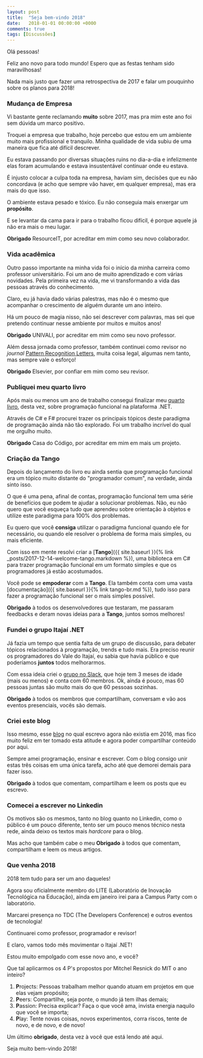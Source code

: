 ```yaml
---
layout: post
title:  "Seja bem-vindo 2018"
date:   2018-01-01 00:00:00 +0000
comments: true
tags: [Discussões]
---
```


Olá pessoas!

Feliz ano novo para todo mundo! Espero que as festas tenham sido maravilhosas!

Nada mais justo que fazer uma retrospectiva de 2017 e falar um pouquinho sobre os planos para 2018!

<!--more-->

### Mudança de Empresa

Vi bastante gente reclamando **muito** sobre 2017, mas pra mim este ano foi sem dúvida um marco positivo.

Troquei a empresa que trabalho, hoje percebo que estou em um ambiente muito mais profissional e tranquilo. Minha qualidade de vida subiu de uma maneira que fica até difícil descrever.

Eu estava passando por diversas situações ruins no dia-a-dia e infelizmente elas foram acumulando e estava insustentável continuar onde eu estava.

É injusto colocar a culpa toda na empresa, haviam sim, decisões que eu não concordava (e acho que sempre vão haver, em qualquer empresa), mas era mais do que isso. 

O ambiente estava pesado e tóxico. Eu não conseguia mais enxergar um **propósito**.

E se levantar da cama para ir para o trabalho ficou difícil, é porque aquele já não era mais o meu lugar.

**Obrigado** ResourceIT, por acreditar em mim como seu novo colaborador.

### Vida acadêmica

Outro passo importante na minha vida foi o início da minha carreira como professor universitário. Foi um ano de muito aprendizado e com várias novidades. Pela primeira vez na vida, me vi transformando a vida das pessoas através do conhecimento.

Claro, eu já havia dado várias palestras, mas não é o mesmo que acompanhar o crescimento de alguém durante um ano inteiro.

Há um pouco de magia nisso, não sei descrever com palavras, mas sei que pretendo continuar nesse ambiente por muitos e muitos anos!

**Obrigado** UNIVALI, por acreditar em mim como seu novo professor.

Além dessa jornada como professor, também continuei como revisor no *journal* [Pattern Recognition Letters](https://www.journals.elsevier.com/pattern-recognition-letters/), muita coisa legal, algumas nem tanto, mas sempre vale o esforço!

**Obrigado** Elsevier, por confiar em mim como seu revisor.

### Publiquei meu quarto livro

Após mais ou menos um ano de trabalho consegui finalizar meu [quarto livro](https://www.casadocodigo.com.br/products/livro-programacao-funcional-net), desta vez, sobre programação funcional na plataforma .NET.

Através de C# e F# procurei trazer os principais tópicos deste paradigma de programação ainda não tão explorado. Foi um trabalho incrível do qual me orgulho muito.

**Obrigado** Casa do Código, por acreditar em mim em mais um projeto.

### Criação da Tango

Depois do lançamento do livro eu ainda sentia que programação funcional era um tópico muito distante do "programador comum", na verdade, ainda sinto isso.

O que é uma pena, afinal de contas, programação funcional tem uma série de benefícios que podem te ajudar a solucionar problemas. Não, eu não quero que você esqueça tudo que aprendeu sobre orientação à objetos e utilize este paradigma para 100% dos problemas.

Eu quero que você **consiga** utilizar o paradigma funcional quando ele for necessário, ou quando ele resolver o problema de forma mais simples, ou mais eficiente.

Com isso em mente resolvi criar a [**Tango**]({{ site.baseurl }}{% link _posts/2017-12-14-welcome-tango.markdown %}), uma biblioteca em C# para trazer programação funcional em um formato simples e que os programadores já estão acostumados.

Você pode se **empoderar** com a **Tango**. Ela também conta com uma vasta [documentação]({{ site.baseurl }}{% link tango-br.md %}), tudo isso para fazer a programação funcional ser o mais simples possível.

**Obrigado** à todos os desenvolvedores que testaram, me passaram feedbacks e deram novas ideias para a **Tango**, juntos somos melhores!

### Fundei o grupo Itajaí .NET

Já fazia um tempo que sentia falta de um grupo de discussão, para debater tópicos relacionados à programação, trends e tudo mais. Era preciso reunir os programadores do Vale do Itajaí, eu sabia que havia público e que poderíamos **juntos** todos melhorarmos.

Com essa ideia criei o [grupo no Slack](https://itajaidotnet.slack.com), que hoje tem 3 meses de idade (mais ou menos) e conta com 60 membros. Ok, ainda é pouco, mas 60 pessoas juntas são muito mais do que 60 pessoas sozinhas.

**Obrigado** à todos os membros que compartilham, conversam e vão aos eventos presenciais, vocês são demais.

### Criei este blog

Isso mesmo, esse [blog](https://gabrielschade.github.io) no qual escrevo agora não existia em 2016, mas fico muito feliz em ter tomado esta atitude e agora poder compartilhar conteúdo por aqui.

Sempre amei programação, ensinar e escrever. Com o blog consigo unir estas três coisas em uma única tarefa, acho até que demorei demais para fazer isso.

**Obrigado** à todos que comentam, compartilham e leem os posts que eu escrevo.

### Comecei a escrever no Linkedin

Os motivos são os mesmos, tanto no blog quanto no Linkedin, como o público é um pouco diferente, tento ser um pouco menos técnico nesta rede, ainda deixo os textos mais *hardcore* para o blog.

Mas acho que também cabe o meu **Obrigado** à todos que comentam, compartilham e leem os meus artigos.

### Que venha 2018

2018 tem tudo para ser um ano daqueles!

Agora sou oficialmente membro do LITE (Laboratório de Inovação Tecnológica na Educação), ainda em janeiro irei para a Campus Party com o laboratório.

Marcarei presença no TDC (The Developers Conference) e outros eventos de tecnologia!

Continuarei como professor, programador e revisor!

E claro, vamos todo mês movimentar o Itajaí .NET!

Estou muito empolgado com esse novo ano, e você?

Que tal aplicarmos os 4 P's propostos por Mitchel Resnick do MIT o ano inteiro?

1. **P**rojects: Pessoas trabalham melhor quando atuam em projetos em que elas vejam propósito;
2. **P**eers: Compartilhe, seja ponte, o mundo já tem ilhas demais;
3. **P**assion: Precisa explicar? Faça o que você ama, invista energia naquilo que você se importa;
4. **P**lay: Tente novas coisas, novos experimentos, corra riscos, tente de novo, e de novo, e de novo!

Um último **obrigado**, desta vez à você que está lendo até aqui.

Seja muito bem-vindo 2018!